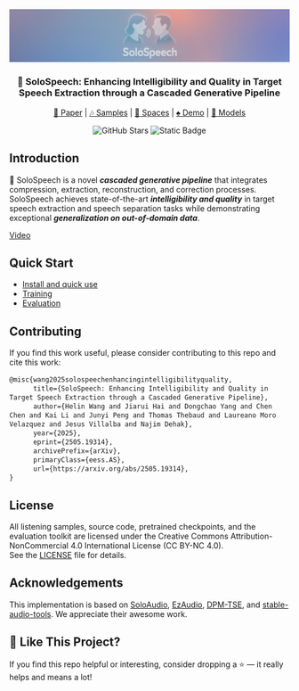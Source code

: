 <!-- <p align="center">
  <img src="assets/solospeech.jpg" width="800">
</p> -->
<img src="assets/solospeech.jpg">
<h3  align="center">🎸 SoloSpeech: Enhancing Intelligibility and Quality in Target Speech Extraction through a Cascaded Generative Pipeline</h3>

<p align="center">
 <a href="https://arxiv.org/abs/2505.19314">📜 Paper</a> | <a href="https://wanghelin1997.github.io/SoloSpeech-Demo/">🎶 Samples</a> | <a href="https://huggingface.co/spaces/OpenSound/SoloSpeech/">🤖 Spaces</a> | <a href="https://colab.research.google.com/drive/1cEcyp2rFP2DOLY4BLjaKksF48-xXQAdQ?usp=sharing">♠️ Demo</a> | <a href="https://huggingface.co/OpenSound/SoloSpeech-models/">🚀 Models</a>
</p>
<p align="center">
  <img src="https://img.shields.io/github/stars/WangHelin1997/SoloSpeech?style=social" alt="GitHub Stars" />
  <img alt="Static Badge" src="https://img.shields.io/badge/license-CC%20BY--NC%204.0-blue.svg" />
</p>

## Introduction

🎸 SoloSpeech is a novel ***cascaded generative pipeline*** that integrates compression, extraction, reconstruction, and correction processes. SoloSpeech achieves state-of-the-art ***intelligibility and quality*** in target speech extraction and speech separation tasks while demonstrating exceptional ***generalization on out-of-domain data***.


[Video](https://github.com/user-attachments/assets/0b27ec4d-1a5b-446d-9ed2-43702d07b5db)

## Quick Start
- [Install and quick use](docs/quick_use.md)
- [Training](docs/training.md)
- [Evaluation](docs/evaluation.md)


## Contributing

If you find this work useful, please consider contributing to this repo and cite this work:
```
@misc{wang2025solospeechenhancingintelligibilityquality,
      title={SoloSpeech: Enhancing Intelligibility and Quality in Target Speech Extraction through a Cascaded Generative Pipeline}, 
      author={Helin Wang and Jiarui Hai and Dongchao Yang and Chen Chen and Kai Li and Junyi Peng and Thomas Thebaud and Laureano Moro Velazquez and Jesus Villalba and Najim Dehak},
      year={2025},
      eprint={2505.19314},
      archivePrefix={arXiv},
      primaryClass={eess.AS},
      url={https://arxiv.org/abs/2505.19314}, 
}
```

## License
All listening samples, source code, pretrained checkpoints, and the evaluation toolkit are licensed under the Creative Commons Attribution-NonCommercial 4.0 International License (CC BY-NC 4.0).  
See the [LICENSE](./LICENSE) file for details.

## Acknowledgements

This implementation is based on [SoloAudio](https://github.com/WangHelin1997/SoloAudio), [EzAudio](https://github.com/haidog-yaqub/EzAudio), [DPM-TSE](https://github.com/haidog-yaqub/DPMTSE), and [stable-audio-tools](https://github.com/Stability-AI/stable-audio-tools). We appreciate their awesome work.

## 🌟 Like This Project?
If you find this repo helpful or interesting, consider dropping a ⭐ — it really helps and means a lot!

